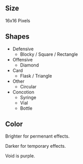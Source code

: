 ## Size

16x16 Pixels

## Shapes

- Defensive
  - Blocky / Square / Rectangle
- Offensive
  - Diamond
- Card
  - Flask / Triangle
- Other
  - Circular
- Concotion
  - Syringe
  - Vial
  - Bottle

## Color

Brighter for permenant effects.

Darker for temporary effects.

Void is purple.
